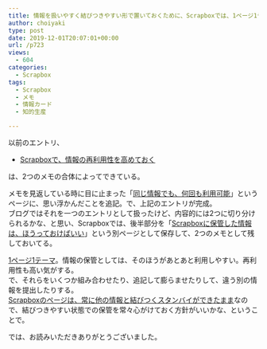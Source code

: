 ```yaml
---
title: 情報を扱いやすく結びつきやすい形で置いておくために、Scrapboxでは、1ページ1テーマで
author: choiyaki
type: post
date: 2019-12-01T20:07:01+00:00
url: /p723
views:
  - 604
categories:
  - Scrapbox
tags:
  - Scrapbox
  - メモ
  - 情報カード
  - 知的生産

---
```

以前のエントリ、

  * [Scrapboxで、情報の再利用性を高めておく][1]

は、2つのメモの合体によってできている。

メモを見返している時に目に止まった「[同じ情報でも、何回も利用可能][2]」というページに、思い浮かんだことを追記。で、上記のエントリが完成。  
ブログではそれを一つのエントリとして扱ったけど、内容的には2つに切り分けられるかな、と思い、Scrapboxでは、後半部分を「[Scrapboxに保管した情報は、ほうっておけばいい][3]」という別ページとして保存して、2つのメモとして残しておいてる。

[1ページ1テーマ][4]。情報の保管としては、そのほうがあとあと利用しやすい。再利用性も高い気がする。  
で、それらをいくつか組み合わせたり、追記して膨らませたりして、違う別の情報を提出したりする。  
[Scrapboxのページは、常に他の情報と結びつくスタンバイができたまま][5]なので、結びつきやすい状態での保管を常々心がけておく方針がいいかな、ということで。

では、お読みいただきありがとうございました。

 [1]: https://choiyaki.com/?p=719
 [2]: https://scrapbox.io/choiyaki-hondana/%E5%90%8C%E3%81%98%E6%83%85%E5%A0%B1%E3%81%A7%E3%82%82%E3%80%81%E4%BD%95%E5%9B%9E%E3%82%82%E5%88%A9%E7%94%A8%E5%8F%AF%E8%83%BD
 [3]: https://scrapbox.io/choiyaki-hondana/Scrapbox%E3%81%AB%E4%BF%9D%E7%AE%A1%E3%81%97%E3%81%9F%E6%83%85%E5%A0%B1%E3%81%AF%E3%80%81%E3%81%BB%E3%81%86%E3%81%A3%E3%81%A6%E3%81%8A%E3%81%91%E3%81%B0%E3%81%84%E3%81%84
 [4]: https://scrapbox.io/choiyaki-hondana/1%E3%83%9A%E3%83%BC%E3%82%B81%E3%83%86%E3%83%BC%E3%83%9E
 [5]: https://scrapbox.io/choiyaki-hondana/Scrapbox%E3%81%AE%E3%83%9A%E3%83%BC%E3%82%B8%E3%81%AF%E3%80%81%E5%B8%B8%E3%81%AB%E4%BB%96%E3%81%AE%E6%83%85%E5%A0%B1%E3%81%A8%E7%B5%90%E3%81%B3%E3%81%A4%E3%81%8F%E3%82%B9%E3%82%BF%E3%83%B3%E3%83%90%E3%82%A4%E3%81%8C%E3%81%A7%E3%81%8D%E3%81%9F%E3%81%BE%E3%81%BE